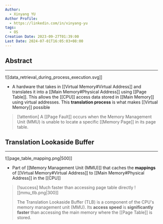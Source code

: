 ```yaml
---
Author:
  - Xinyang YU
Author Profile:
  - https://linkedin.com/in/xinyang-yu
tags:
  - OS
Creation Date: 2023-09-27T01:39:00
Last Date: 2024-07-01T16:05:03+08:00
---
```

## Abstract
---

![[data_retrieval_during_process_execution.svg]]

- A hardware that takes in [[Virtual Memory#Virtual Address]] and translates it into a [[Main Memory#Physical Address]] using [[Page Table]]. This allows the [[CPU]] access data stored in [[Main Memory]] using virtual addresses. This **translation process** is what makes [[Virtual Memory]] possible

>[!attention]
> A [[Page Fault]] occurs when the Memory Management Unit (MMU) is unable to locate a specific [[Memory Page]] in its page table.



## Translation Lookaside Buffer
---
![[page_table_mapping.png|500]]

- Part of [[Memory Management Unit (MMU)]] that caches the **mappings** of [[Virtual Memory#Virtual Address]] to [[Main Memory#Physical Address]] in the [[CPU]]

>[!success] Much faster than accessing page table directly
> ![[mmu_tlb.png|300]]
> 
> The Translation Lookaside Buffer (TLB) is a component of the CPU's memory management unit (MMU). Its **access speed** is **significantly faster** than accessing the main memory where the [[Page Table]] is stored.

